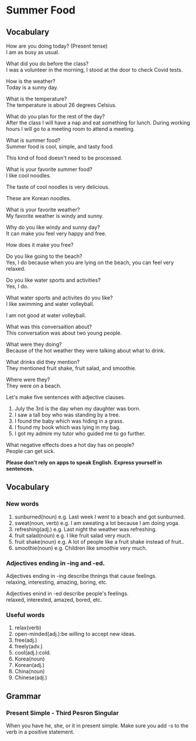 # Summer Food
## Vocabulary
How are you doing today? (Present tense)  
I am as busy as usual.  

What did you do before the class?  
I was a volunteer in the morning, I stood at the door to check Covid tests.

How is the weather?  
Today is a sunny day.  

What is the temperature?  
The temperature is about 26 degrees Celsius.  

What do you plan for the rest of the day?  
After the class I will have a nap and eat something for lunch. During working hours I will go to a meeting room to attend a meeting.   

What is summer food?  
Summer food is cool, simple, and tasty food.    

This kind of food doesn't need to be processed.  

What is your favorite summer food?  
I like cool noodles.   

The taste of cool noodles is very delicious.  

These are Korean noodles.   

What is your favorite weather?  
My favorite weather is windy and sunny.  

Why do you like windy and sunny day?  
It can make you feel very happy and free.  

How does it make you free?  

Do you like going to the beach?  
Yes, I do because when you are lying on the beach, you can feel very relaxed.  

Do you like water sports and activities?  
Yes, I do.  

What water sports and activites do you like?  
I like swimming and water volleyball.  

I am not good at water volleyball.  

What was this conversaition about?  
This conversation was about two young people.  

What were they doing?  
Because of the hot weather they were talking about what to drink.  

What drinks did they mention?  
They mentioned fruit shake, fruit salad, and smoothie.  

Where were they?  
They were on a beach.  

Let's make five sentences with adjective clauses.
1. July the 3rd is the day when my daughter was born.
1. I saw a tall boy who was standing by a tree.
1. I found the baby which was hiding in a grass.  
1. I found my book which was lying in my bag.
1. I got my admire my tutor who guided me to go further.

What negative effects does a hot day has on people?  
People can get sick.  

**Please don't rely on apps to speak English.**
**Express yourself in sentences.**

## Vocabulary
### New words
1. sunburned(noun) e.g. Last week I went to a beach and got sunburned.
1. sweat(noun, verb) e.g. I am sweating a lot because I am doing yoga.
1. refreshing(adj.) e.g. Last night the weather was refreshing.
1. fruit salad(noun) e.g. I like fruit salad very much.
1. fruit shake(noun) e.g. A lot of people like a fruit shake instead of fruit..
1. smoothie(noun) e.g. Children like smoothie very much.

### Adjectives ending in -ing and -ed.
Adjectives ending in -ing describe thnings that cause feelings.  
relaxing, interesting, amazing, boring, etc.  

Adjectives enind in -ed describe people's feelings.  
relaxed, interested, amazed, bored, etc.  

### Useful words
1. relax(verb)
1. open-minded(adj.):be willing to accept new ideas.
1. free(adj.)
1. freely(adv.)
1. cool(adj.):cold.
1. Korea(noun)
1. Korean(adj.)
1. China(noun)
1. Chinese(adj.)

## Grammar
### Present Simple - Third Pesron Singular
When you have he, she, or it in present simple. Make sure you add -s to the verb in a positive statement.  
